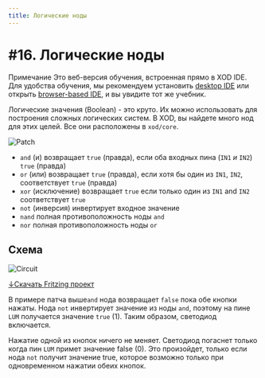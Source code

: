 ```yaml
---
title: Логические ноды
---
```


# #16. Логические ноды

<div class="ui segment note">
<span class="ui ribbon label">Примечание</span>
Это веб-версия обучения, встроенная прямо в XOD IDE.
Для удобства обучения, мы рекомендуем установить
<a href="/downloads/">desktop IDE</a> или открыть
<a href="/ide/">browser-based IDE</a>, и вы увидите тот же учебник.
</div>

Логические значения (Boolean) - это круто. Их можно использовать для построения сложных логических систем. В XOD, вы найдете много нод для этих целей. Все они расположены в
`xod/core`.

![Patch](./patch.png)

- `and` (и) возвращает `true` (правда), если оба входных пина (`IN1` _и_ `IN2`) `true` (правда)
- `or` (или) возвращает `true` (правда), если хотя бы один из `IN1`, `IN2`, соответствует `true` (правда)
- `xor` (исключение) возвращает `true` если только один из `IN1` and `IN2` соответствует `true`
- `not` (инверсия) инвертирует входное значение
- `nand` полная противоположность ноды `and`
- `nor` полная противоположность ноды `or`

## Схема

![Circuit](./circuit.fz.png)

[↓Скачать Fritzing проект](./circuit.fzz)

В примере патча выше`and` нода возвращает `false` пока обе кнопки
нажаты. Нода `not` инвертирует значение из ноды `and`, поэтому на пине `LUM` получается значение `true` (1). Таким образом, светодиод включается.

Нажатие одной из кнопок ничего не меняет. Светодиод погаснет только когда
пин `LUM` примет значение false (0). Это произойдет, только если нода `not` получит
значение true, которое возможно только при одновременном нажатии обеих кнопок.
